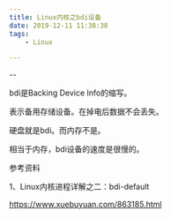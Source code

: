 ```yaml
---
title: Linux内核之bdi设备
date: 2019-12-11 11:38:38
tags:
	- Linux

---
```


--

bdi是Backing Device Info的缩写。

表示备用存储设备。在掉电后数据不会丢失。

硬盘就是bdi。而内存不是。

相当于内存，bdi设备的速度是很慢的。





参考资料

1、Linux内核进程详解之二：bdi-default

https://www.xuebuyuan.com/863185.html